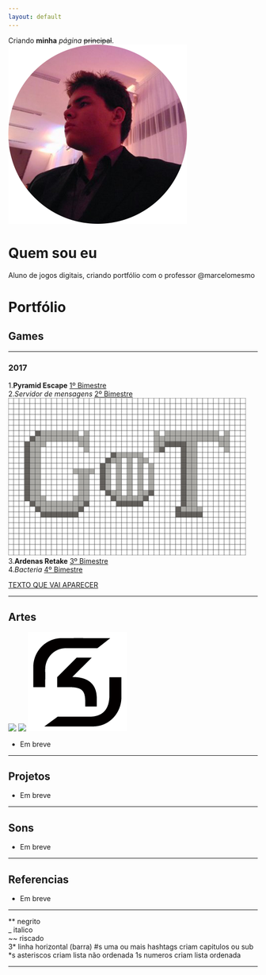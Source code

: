 ```yaml
---
layout: default
---
```


Criando **minha** _página_ ~~principal~~.
![](1fotogithub.png)

# Quem sou eu 

Aluno de jogos digitais, criando portfólio com o professor @marcelomesmo

# Portfólio

## Games
* * *
### 2017
1.**Pyramid Escape**
[1º Bimestre](https://jldifrn.github.io/PyramidEscape)   
2._Servidor de mensagens_
[2º Bimestre](https://jldifrn.github.io/ServidorDeMensagens)   
[![](got.png)](https://jldifrn.github.io/ServidorDeMensagens)   
3.**Ardenas Retake**
[3º Bimestre](https://jldifrn.github.io/ArdenasRetake)    
4._Bacteria_
[4º Bimestre](https://eriksonnicacio.github.io/bacteria2/)

[TEXTO QUE VAI APARECER](link)
* * *
## Artes

![](http://i3.kym-cdn.com/photos/images/newsfeed/001/176/251/4d7.png)
![](https://pbs.twimg.com/profile_images/649698177738801156/zN-cNA7Y.png)
![SK](sk.png)

* Em breve

* * *
## Projetos
* Em breve
* * *
## Sons
* Em breve
* * *

## Referencias
* Em breve

* * *

** negrito  
_ italico  
~~ riscado  
3* linha horizontal (barra)
#s uma ou mais hashtags criam capitulos ou sub
*s asteriscos criam lista não ordenada
1s numeros criam lista ordenada
* * *

